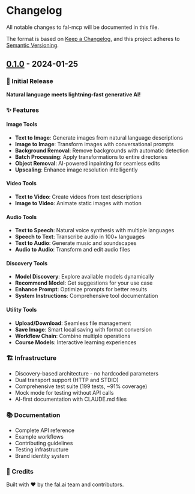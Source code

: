 # Changelog

All notable changes to fal-mcp will be documented in this file.

The format is based on [Keep a Changelog](https://keepachangelog.com/en/1.0.0/),
and this project adheres to [Semantic Versioning](https://semver.org/spec/v2.0.0.html).

## [0.1.0] - 2024-01-25

### 🎉 Initial Release

**Natural language meets lightning-fast generative AI!**

### ✨ Features

#### Image Tools
- **Text to Image**: Generate images from natural language descriptions
- **Image to Image**: Transform images with conversational prompts
- **Background Removal**: Remove backgrounds with automatic detection
- **Batch Processing**: Apply transformations to entire directories
- **Object Removal**: AI-powered inpainting for seamless edits
- **Upscaling**: Enhance image resolution intelligently

#### Video Tools
- **Text to Video**: Create videos from text descriptions
- **Image to Video**: Animate static images with motion

#### Audio Tools
- **Text to Speech**: Natural voice synthesis with multiple languages
- **Speech to Text**: Transcribe audio in 100+ languages
- **Text to Audio**: Generate music and soundscapes
- **Audio to Audio**: Transform and edit audio files

#### Discovery Tools
- **Model Discovery**: Explore available models dynamically
- **Recommend Model**: Get suggestions for your use case
- **Enhance Prompt**: Optimize prompts for better results
- **System Instructions**: Comprehensive tool documentation

#### Utility Tools
- **Upload/Download**: Seamless file management
- **Save Image**: Smart local saving with format conversion
- **Workflow Chain**: Combine multiple operations
- **Course Models**: Interactive learning experiences

### 🏗️ Infrastructure
- Discovery-based architecture - no hardcoded parameters
- Dual transport support (HTTP and STDIO)
- Comprehensive test suite (199 tests, ~91% coverage)
- Mock mode for testing without API calls
- AI-first documentation with CLAUDE.md files

### 📚 Documentation
- Complete API reference
- Example workflows
- Contributing guidelines
- Testing infrastructure
- Brand identity system

### 🙏 Credits
Built with ❤️ by the fal.ai team and contributors.

[0.1.0]: https://github.com/fal-ai/fal-mcp/releases/tag/v0.1.0